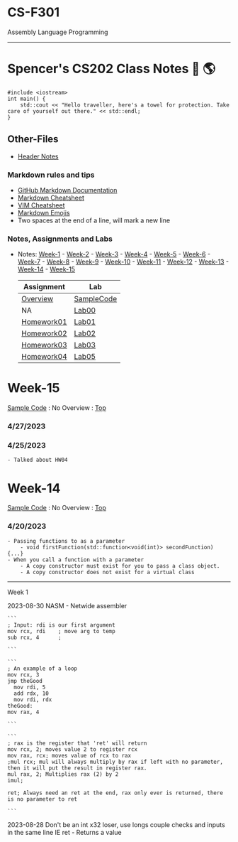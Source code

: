 
# CS-F301
Assembly Language Programming


--------------------------------------------------------------------------

# Spencer's CS202 Class Notes :dizzy: :earth_americas:
```
#include <iostream>
int main() {
	std::cout << "Hello traveller, here's a towel for protection. Take care of yourself out there." << std::endl;
}
```
## Other-Files
- [Header Notes](https://github.com/2023-Spring-UAF-CS202/notes-sowens23/blob/main/HeaderNotes.md)

### Markdown rules and tips
- [GitHub Markdown Documentation](https://docs.github.com/en/get-started/writing-on-github)
- [Markdown Cheatsheet](https://github.com/adam-p/markdown-here/wiki/Markdown-Cheatsheet "github Markdown Cheatsheet")
- [VIM Cheatsheet](https://phoenixnap.com/kb/wp-content/uploads/2021/11/vim-commands-cheat-sheet-by-pnap.pdf "Vim Cheatsheet")
- [Markdown Emojis](https://github.com/markdown-templates/markdown-emojis)
- Two spaces at the end of a line, will mark a new line

### Notes, Assignments and Labs
- Notes: [Week-1](#Week-1) - [Week-2](#Week-2) - [Week-3](#Week-3) - [Week-4](#Week-4) - [Week-5](#Week-5) - [Week-6](#Week-6) - [Week-7](#Week-7) - [Week-8](#Week-8) - [Week-9](#Week-9) - [Week-10](#Week-10) - [Week-11](#Week-11) - [Week-12](#Week-12) - [Week-13](#Week-13) - [Week-14](#Week-14) - [Week-15](#Week-15)

	Assignment | Lab
	--- | ---
	[Overview](https://github.com/2023-Spring-UAF-CS202/overview) | [SampleCode](https://github.com/2023-Spring-UAF-CS202/sample_code)
	NA | [Lab00](https://github.com/2023-Spring-UAF-CS202/lab00-sowens23)
	[Homework01](https://github.com/2023-Spring-UAF-CS202/hw01-sowens23) | [Lab01](https://github.com/2023-Spring-UAF-CS202/lab01-sowens23)
	[Homework02](https://github.com/2023-Spring-UAF-CS202/hw02-sowens23) | [Lab02](https://github.com/2023-Spring-UAF-CS202/lab02-sowens23)
	[Homework03](https://github.com/2023-Spring-UAF-CS202/hw03-sowens23) | [Lab03](https://github.com/2023-Spring-UAF-CS202/lab03-sowens23)
	[Homework04](https://github.com/2023-Spring-UAF-CS202/hw04-sowens23) | [Lab05](https://github.com/2023-Spring-UAF-CS202/lab05-sowens23)

# Week-15
[Sample Code](https://github.com/2023-Spring-UAF-CS202/sample_code/tree/main/week15) : No Overview : [Top](#TOP)
### 4/27/2023

### 4/25/2023
	- Talked about HW04

# Week-14
[Sample Code](https://github.com/2023-Spring-UAF-CS202/sample_code/tree/main/week14) : No Overview : [Top](#TOP)
### 4/20/2023
	- Passing functions to as a parameter
		- void firstFunction(std::function<void(int)> secondFunction) {...}
	- When you call a function with a parameter
		- A copy constructor must exist for you to pass a class object.
		- A copy constructor does not exist for a virtual class

--------------------------------------------------------------------------






Week 1

2023-08-30
  NASM - Netwide assembler

    ```
    ; Input: rdi is our first argument
    mov rcx, rdi    ; move arg to temp
    sub rcx, 4      ; 

    ```

    ```
    ; An example of a loop
    mov rcx, 3
    jmp theGood
      mov rdi, 5
      add rdx, 10
      mov rdi, rdx
    theGood:
    mov rax, 4
    
    ```

    ```
    ; rax is the register that 'ret' will return
    mov rcx, 2; moves value 2 to register rcx
    mov rax, rcx; moves value of rcx to rax
    ;mul rcx; mul will always multiply by rax if left with no parameter, then it will put the result in register rax.
    mul rax, 2; Multiplies rax (2) by 2
    imul; 
    
    ret; Always need an ret at the end, rax only ever is returned, there is no parameter to ret
  
    ```

2023-08-28
Don't be an int x32 loser, use longs
couple checks and inputs in the same line IE
  ret - Returns a value
